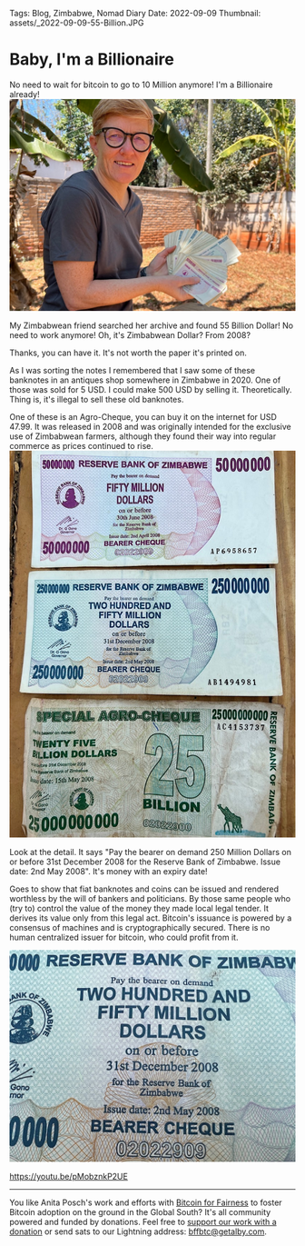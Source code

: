 Tags: Blog, Zimbabwe, Nomad Diary
Date: 2022-09-09
Thumbnail: assets/_2022-09-09-55-Billion.JPG

# Baby, I'm a Billionaire
No need to wait for bitcoin to go to 10 Million anymore! I'm a Billionaire already!
![](assets/_2022-09-09-55-Billion.jpg)

My Zimbabwean friend searched her archive and found 55 Billion Dollar! No need to work anymore! Oh, it's Zimbabwean Dollar? From 2008?

Thanks, you can have it. It's not worth the paper it's printed on.

As I was sorting the notes I remembered that I saw some of these banknotes in an antiques shop somewhere in Zimbabwe in 2020. One of those was sold for 5 USD. I could make 500 USD by selling it. Theoretically. Thing is, it's illegal to sell these old banknotes. 

One of these is an Agro-Cheque, you can buy it on the internet for USD 47.99. It was released in 2008 and was originally intended for the exclusive use of Zimbabwean farmers, although they found their way into regular commerce as prices continued to rise.
![](assets/_2022-09-09-notes.JPG)

Look at the detail. It says "Pay the bearer on demand 250 Million Dollars on or before 31st December 2008 for the Reserve Bank of Zimbabwe. Issue date: 2nd May 2008". It's money with an expiry date! 

Goes to show that fiat banknotes and coins can be issued and rendered worthless by the will of bankers and politicians. By those same people who (try to) control the value of the money they made local legal tender. It derives its value only from this legal act. Bitcoin's issuance is powered by a consensus of machines and is cryptographically secured. There is no human centralized issuer for bitcoin, who could profit from it. 

![](assets/_2022-09-09-Money-expires.JPG)

https://youtu.be/pMobznkP2UE

---

You like Anita Posch's work and efforts with [Bitcoin for Fairness](https://bffbtc.org) to foster Bitcoin adoption on the ground in the Global South? It's all community powered and funded by donations. Feel free to [support our work with a donation](https://anita.link/donate) or send sats to our Lightning address: bffbtc@getalby.com.